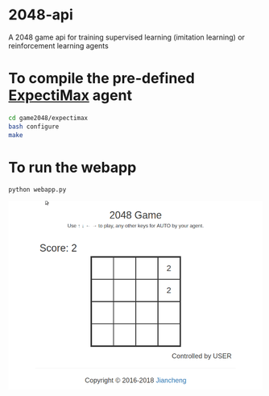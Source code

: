 # 2048-api
A 2048 game api for training supervised learning (imitation learning) or reinforcement learning agents

# To compile the pre-defined [ExpectiMax](https://github.com/nneonneo/2048-ai) agent

```bash
cd game2048/expectimax
bash configure
make
```

# To run the webapp
```bash
python webapp.py
```
![demo](preview2048.gif)



